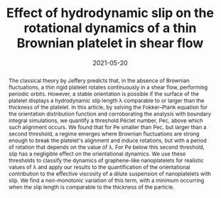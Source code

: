 ---
title: "Effect of hydrodynamic slip on the rotational dynamics of a thin Brownian platelet in shear flow"
date: 2021-05-20
publishDate: 2021-05-20
authors: [Catherine Kamal, "**Simon Gravelle**", "Lorenzo Botto"]
publication_types: ["2"]
abstract: "The classical theory by Jeffery predicts that, in the absence of Brownian fluctuations, a thin rigid platelet rotates continuously in a shear flow, performing periodic orbits. However, a stable orientation is possible if the surface of the platelet displays a hydrodynamic slip length λ comparable to or larger than the thickness of the platelet. In this article, by solving the Fokker–Plank equation for the orientation distribution function and corroborating the analysis with boundary integral simulations, we quantify a threshold Péclet number, Pec, above which such alignment occurs. We found that for Pe smaller than Pec, but larger than a second threshold, a regime emerges where Brownian fluctuations are strong enough to break the platelet's alignment and induce rotations, but with a period of rotation that depends on the value of λ. For Pe below this second threshold, slip has a negligible effect on the orientational dynamics. We use these thresholds to classify the dynamics of graphene-like nanoplatelets for realistic values of λ and apply our results to the quantification of the orientational contribution to the effective viscosity of a dilute suspension of nanoplatelets with slip. We find a non-monotonic variation of this term, with a minimum occurring when the slip length is comparable to the thickness of the particle."
featured: true
publication: "Journal of Fluid Mechanics, 919 , 25"
links:
  - icon_pack: fas
    icon: scroll
    name: Link
    url: 'https://doi.org/10.1103/PhysRevFluids.6.084102'

---